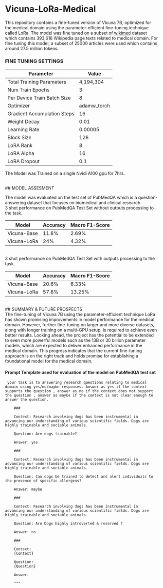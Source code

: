 # Vicuna-LoRa-Medical

This repository contains a fine-tuned version of Vicuna 7B, optimized for the medical domain using the parameter-efficient fine-tuning technique called LoRa. The model was fine tuned on a subset of [wikimed](https://zenodo.org/record/5755155) dataset which contains 393,618 Wikipedia page texts related to medical domain. For fine tuning this model, a subset of 25000 articles were used which contains around 27.5 million tokens.
<br>

### FINE TUNING SETTINGS

| Parameter                   | Value           |
|-----------------------------|-----------------|
| Total Training Parameters   |      4,194,304  |
| Num Train Epochs            |             3   |
| Per Device Train Batch Size |             8   |
| Optimizer                   |     adamw_torch |
| Gradient Accumulation Steps |            16   |
| Weight Decay                |          0.01   |
| Learning Rate               |       0.00005   |
| Block Size                  |           128   |
| LoRA Rank                   |             8   |
| LoRA Alpha                  |            16   |
| LoRA Dropout                |           0.1   |

The Model was Trained on a single Nvidi A100 gpu for 7hrs.

<br>
## MODEL ASSESMENT

The model was evaluated on the test set of PubMedQA which is a question-answering dataset that focuses on biomedical and clinical research.
<br>
3 shot performance on PubMedQA Test Set without outputs processing to the task.

|    Model        |   Accuracy   | Macro F1-Score |
|-----------------|--------------|----------------|
|   Vicuna-Base   |    11.8%     |     2.69%      |
|   Vicuna-LoRa   |     24%      |      4.32%     |

<br>
3 shot performance on PubMedQA Test Set with outputs processing to the task.

|    Model        |   Accuracy   | Macro F1-Score |
|-----------------|--------------|----------------|
|   Vicuna-Base   |    20.6%     |     6.33%      |
|   Vicuna-LoRa   |    57.8%     |      13.25%    |

<br>
## SUMMARY & FUTURE PROSPECTS
<br>
The fine-tuning of Vicuna 7B using the parameter-efficient technique LoRa has shown promising improvements in model performance for the medical domain. However, further fine-tuning on larger and more diverse datasets, along with longer training on a multi-GPU setup, is required to achieve even better results. Looking ahead, the project has the potential to be extended to even more powerful models such as the 13B or 30 billion parameter models, which are expected to deliver enhanced performance in the medical domain. This progress indicates that the current fine-tuning approach is on the right track and holds promise for establishing a foundational model for the medical domain.


#### Prompt Template used for evaluation of the model on PubMedQA test set
```
 your task is to answering research questions relating to medical domain using yes/no/maybe responses. Answer as yes if the context supports the question , answer as no if the context does not support the question , answer as maybe if the context is not clear enough to answer the question.      

    ###
            
    Context: Research involving dogs has been instrumental in advancing our understanding of various scientific fields. Dogs are highly trainable and sociable animals.

    Question: Are dogs trainable?

    Answer: yes

    ###

    Context: Research involving dogs has been instrumental in advancing our understanding of various scientific fields. Dogs are highly trainable and sociable animals.

    Question: Can dogs be trained to detect and alert individuals to the presence of specific allergens?

    Answer: maybe

    ###

    Context: Research involving dogs has been instrumental in advancing our understanding of various scientific fields. Dogs are highly trainable and sociable animals.

    Question: Are Dogs highly introverted & reserved ?

    Answer: no 

    ###

    Context:
    {Context}

    Question:
    {Question}

    Answer: 
    
    """
```
